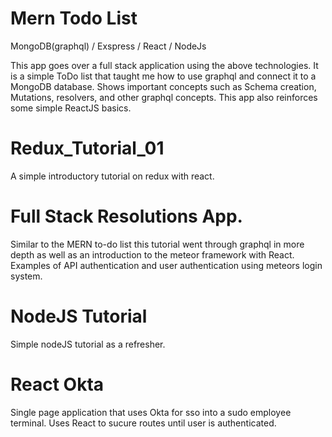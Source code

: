 # Mern Todo List 
MongoDB(graphql) / Exspress / React / NodeJs

This app goes over a full stack application using the above technologies. It is a simple ToDo list that taught me how to use graphql and connect it to a MongoDB database. Shows important concepts such as Schema creation, Mutations, resolvers, and other graphql concepts. This app also reinforces some simple ReactJS basics. 

# Redux_Tutorial_01
A simple introductory tutorial on redux with react. 

# Full Stack Resolutions App.
Similar to the MERN to-do list this tutorial went through graphql in more depth as well as an introduction to the meteor framework with React. Examples of API authentication and user authentication using meteors login system. 

# NodeJS Tutorial
Simple nodeJS tutorial as a refresher. 

# React Okta
Single page application that uses Okta for sso into a sudo employee terminal. Uses React to sucure routes until user is authenticated. 




